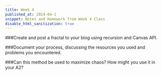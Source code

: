 ```yaml
---
title: Week 4 
published_at: 2024-04-1
snippet: Notes and Homework from Week 4 Class
disable_html_sanitization: true
---
```


###Create and post a fractal to your blog using recursion and Canvas API.

###Document your process, discussing the resources you used and problems you encountered.

###Can this method be used to maximize chaos?  How might you use it in your A2?

<html>
<head>
	<script type="application/javascript">
	function draw(val=1) {
		var canvas = document.getElementById('canvas');
		if (canvas.getContext) {
			var ctx = canvas.getContext("2d");
			ctx.clearRect(0, 0, canvas.width, canvas.height);
			drawT(); //Trait around the canvas (black border)
			drawF(val); //draw Fractal
		}
		function drawF(step,color=null)
		{
			var toDraw=false; //Color management variable to separate 4 transformations
			if (step > 0)
			{
				if(color) { toDraw=true; }
				step = step-1;
				ctx.save();
        
				ctx.transform(0.5, 0, 0, 0.5, 250,0);
				ctx.rotate(90*Math.PI/180);
				if(toDraw) { ctx.fillStyle=color; }
				else { ctx.fillStyle="#FF0000"; color="#FF0000"; }
	
				drawF(step, color);
				ctx.restore();

				ctx.save();
				ctx.transform(0.5, 0, 0, 0.5, 250, 0);
				ctx.scale(-1, 1);
				ctx.rotate(90*Math.PI/180);
				if(toDraw) { ctx.fillStyle=color; }
				else { ctx.fillStyle="#00FF00"; color="#00FF00"; }

				drawF(step, color);
				ctx.restore();
        
				ctx.save();
				ctx.transform(0.5, 0, 0, 0.5, 250, 250);
if(toDraw) { ctx.fillStyle=color; }
else { ctx.fillStyle="#0000FF"; color="#0000FF"; }
				
				drawF(step, color);
				ctx.restore();
				
				ctx.save();
				ctx.transform(0.2, 0, 0, 0.25, 250, 250);
				ctx.scale(1,1);
				ctx.rotate(90*Math.PI/180);
        if(toDraw) { ctx.fillStyle=color; }
        else { ctx.fillStyle="#FFFF00"; color="#FFFF00"; }
        
				drawF(step, color);
				ctx.restore();
			} else {
				drawShape();
			}
		}
		function drawT() {
			ctx.beginPath();
			ctx.moveTo(0, 0);
			ctx.lineTo(500,0);
			ctx.lineTo(500,500);
			ctx.lineTo(300,500);
			ctx.lineTo(300,400);
			ctx.lineTo(150,400);
			ctx.lineTo(150,250);
			ctx.lineTo(0, 250);
			ctx.closePath();
			ctx.stroke();
		}

		function drawShape() {
			ctx.beginPath();
			ctx.moveTo(0,0);
			ctx.lineTo(500,0);
			ctx.lineTo(500,500);
			ctx.lineTo(300,500);
			ctx.lineTo(300,400);
			ctx.lineTo(150,400);
			ctx.lineTo(150,250);
			ctx.lineTo(0, 250);
			ctx.closePath();
			ctx.fill();
		}
	
	function showVal(newVal){
		draw(newVal);
	}
	</script>
</head>
	<body onload="draw();">
	   <canvas id="canvas" width="500" height="500"></canvas>
	</body>
	<input type="range" min="1" max="7" step="1" value="1"
	oninput="showVal(this.value)" onchange="showVal(this.value)">
</html>